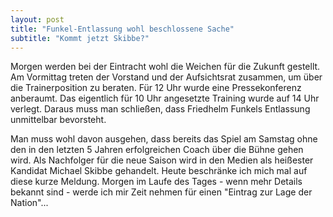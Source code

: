 ```yaml
---
layout: post
title: "Funkel-Entlassung wohl beschlossene Sache"
subtitle: "Kommt jetzt Skibbe?"
---
```


Morgen werden bei der Eintracht wohl die Weichen für die Zukunft gestellt. Am Vormittag treten der Vorstand und der Aufsichtsrat zusammen, um über die Trainerposition zu beraten. Für 12 Uhr wurde eine Pressekonferenz anberaumt. Das eigentlich für 10 Uhr angesetzte Training wurde auf 14 Uhr verlegt. Daraus muss man schließen, dass Friedhelm Funkels Entlassung unmittelbar bevorsteht.

Man muss wohl davon ausgehen, dass bereits das Spiel am Samstag ohne den in den letzten 5 Jahren erfolgreichen Coach über die Bühne gehen wird. Als Nachfolger für die neue Saison wird in den Medien als heißester Kandidat Michael Skibbe gehandelt. Heute beschränke ich mich mal auf diese kurze Meldung. Morgen im Laufe des Tages - wenn mehr Details bekannt sind - werde ich mir Zeit nehmen für einen "Eintrag zur Lage der Nation"...
